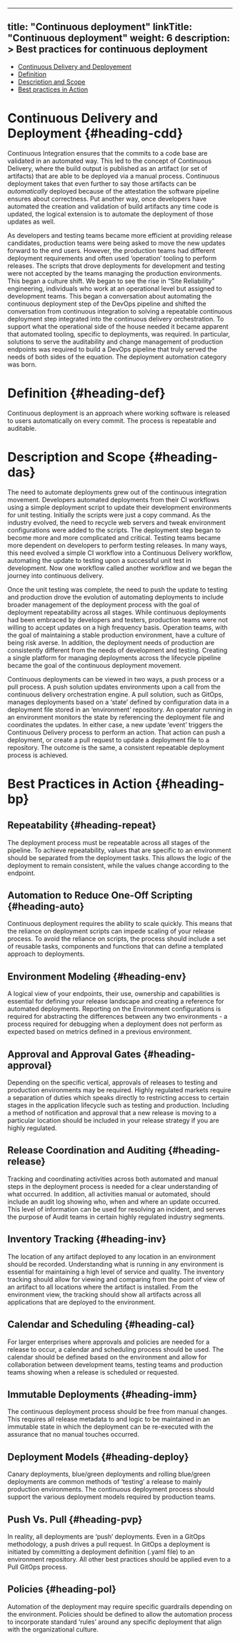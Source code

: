 
---
title: "Continuous deployment"
linkTitle: "Continuous deployment"
weight: 6
description: >
  Best practices for continuous deployment
---


- [Continuous Delivery and Deployement](#heading-cdd)
- [Definition](#heading-def)
- [Description and Scope](#heading-das)
- [Best practices in Action](#heading-bp)


# Continuous Delivery and Deployment {#heading-cdd}
Continuous Integration ensures that the commits to a code base are validated in an automated way.  This led to the concept of Continuous Delivery, where the build output is published as an artifact (or set of artifacts) that are able to be deployed via a manual process. Continuous deployment takes that even further to say those artifacts can be *automatically* deployed because of the attestation the software pipeline ensures about correctness. Put another way, once developers have automated the creation and validation of build artifacts any time code is updated, the logical extension is to automate the deployment of those updates as well.

As developers and testing teams became more efficient at providing release candidates, production teams were being asked to move the new updates forward to the end users. However, the production teams had different deployment requirements and often used ‘operation’ tooling to perform releases. The scripts that drove deployments for development and testing were not accepted by the teams managing the production environments. This began a culture shift. We began to see the rise in “Site Reliability” engineering, individuals who work at an operational level but assigned to development teams. This began a conversation about automating the continuous deployment step of the DevOps pipeline and shifted the conversation from continuous integration to solving a repeatable continuous deployment step integrated into the continuous delivery orchestration. To support what the operational side of the house needed it became apparent that automated tooling, specific to deployments, was required. In particular, solutions to serve the auditability and change management of production endpoints was required to build a DevOps pipeline that truly served the needs of both sides of the equation. The deployment automation category was born. 


# Definition {#heading-def}
Continuous deployment is an approach where working software is released to users automatically on every commit. The process is repeatable and auditable.

# Description and Scope {#heading-das}
The need to automate deployments grew out of the continuous integration movement. Developers automated deployments from their CI workflows using a simple deployment script to update their development environments for unit testing. Initially the scripts were just a copy command. As the industry evolved, the need to recycle web servers and tweak environment configurations were added to the scripts. The deployment step began to become more and more complicated and critical. Testing teams became more dependent on developers to perform testing releases. In many ways, this need evolved a simple CI workflow into a Continuous Delivery workflow, automating the update to testing upon a successful unit test in development. Now one workflow called another workflow and we began the journey into continuous delivery. 

Once the unit testing was complete, the need to push the update to testing and production drove the evolution of automating deployments to include broader management of the deployment process with the goal of deployment repeatability across all stages. While continuous deployments had been embraced by developers and testers, production teams were not willing to accept updates on a high frequency basis. Operation teams, with the goal of maintaining a stable production environment, have a culture of being risk averse. In addition, the deployment needs of production are consistently different from the needs of development and testing. Creating a single platform for managing deployments across the lifecycle pipeline became the goal of the continuous deployment movement. 

Continuous deployments can be viewed in two ways, a push process or a pull process. A push solution updates environments upon a call from the continuous delivery orchestration engine. A pull solution, such as GitOps, manages deployments based on a ‘state’ defined by configuration data in a deployment file stored in an ‘environment’ repository. An operator running in an environment monitors the state by referencing the deployment file and coordinates the updates. In either case,  a new update ‘event’ triggers the Continuous Delivery process to perform an action. That action can push a deployment, or create a pull request to update a deployment file to a repository. The outcome is the same, a consistent repeatable deployment process is achieved. 



# Best Practices in Action {#heading-bp}

## Repeatability {#heading-repeat}
The deployment process must be repeatable across all stages of the pipeline. To achieve repeatability, values that are specific to an environment should be separated from the deployment tasks. This allows the logic of the deployment to remain consistent, while the values change according to the endpoint. 

## Automation to Reduce One-Off Scripting {#heading-auto}
Continuous deployment requires the ability to scale quickly. This means that the reliance on deployment scripts can impede scaling of your release process. To avoid the reliance on scripts, the process should include a set of reusable tasks, components and functions that can define a templated approach to deployments. 

## Environment Modeling {#heading-env}
A logical view of your endpoints, their use, ownership and capabilities is essential for defining your release landscape and creating a reference for automated deployments. Reporting on the Environment configurations is required for abstracting the differences between any two environments - a process required for debugging when a deployment does not perform as expected based on metrics defined in a previous environment. 

## Approval and Approval Gates {#heading-approval}
Depending on the specific vertical, approvals of releases to testing and production environments may be required. Highly regulated markets require a separation of duties which speaks directly to restricting access to certain stages in the application lifecycle such as testing and production. Including a method of notification and approval that a new release is moving to a particular location should be included in your release strategy if you are highly regulated.  

## Release Coordination and Auditing {#heading-release}
Tracking and coordinating activities across both automated and manual steps in the deployment process is needed for a clear understanding of what occurred.  In addition, all activities manual or automated, should include an audit log showing who, when and where an update occurred. This level of information can be used for resolving an incident, and serves the purpose of Audit teams in certain highly regulated industry segments. 

## Inventory Tracking {#heading-inv}
The location of any artifact deployed to any location in an environment should be recorded. Understanding what is running in any environment is essential for maintaining a high level of service and quality. The inventory tracking should allow for viewing and comparing from the point of view of an artifact to all locations where the artifact is installed. From the environment view, the tracking should show all artifacts across all applications that are deployed to the environment. 

## Calendar and Scheduling {#heading-cal}
For larger enterprises where approvals and policies are needed for a release to occur, a calendar and scheduling process should be used. The calendar should be defined based on the environment and allow for collaboration between development teams, testing teams and production teams showing when a release is scheduled or requested. 

## Immutable Deployments {#heading-imm}
The continuous deployment process should be free from manual changes. This requires all release metadata to and logic to be maintained in an immutable state in which the deployment can be re-executed with the assurance that no manual touches occurred. 

## Deployment Models {#heading-deploy}
Canary deployments, blue/green deployments and rolling blue/green deployments are common methods of ‘testing’ a release to mainly production environments. The continuous deployment process should support the various deployment models required by production teams. 

## Push Vs. Pull {#heading-pvp}
In reality, all deployments are ‘push’ deployments. Even in a GitOps methodology, a push drives a pull request. In GitOps a deployment is initiated by committing a deployment definition (.yaml file) to an environment repository. All other best practices should be applied even to a Pull GitOps process. 

## Policies {#heading-pol}
Automation of the deployment may require specific guardrails depending on the environment. Policies should be defined to allow the automation process to incorporate standard ‘rules’ around any specific deployment that align with the organizational culture. 